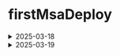 # firstMsaDeploy

<details>
    <summary>2025-03-18</summary>

    # MSA 프로젝트 Docker 배포 및 HTTPS 설정 가이드

## 개요

이 문서는 마이크로서비스 아키텍처(MSA) 프로젝트를 Docker를 사용하여 배포하고 HTTPS를
설정하는 과정을 설명합니다. 프론트엔드와 여러 백엔드 서비스를 Docker 컨테이너로 배포하고,
Let's Encrypt 인증서를 사용하여 안전한 HTTPS 연결을 구성했습니다.

## 배포 환경

- AWS EC2 인스턴스
- Docker & Docker Compose
- SSL/TLS: Let's Encrypt 인증서
- 도메인: j12c202.p.ssafy.io

## 프로젝트 구조

```
project-root/
│
├── docker-compose.yml
├── nginx-ssl.conf
│
├── BE/
│   ├── config-service/
│   ├── eureka-service/
│   ├── gateway-service/
│   ├── user-service/
│   ├── diary-service/
│   └── lucky-service/
│
└── FE/
    ├── src/
    └── ...
```

## 배포 단계

### 1. Docker 컴포즈 구성

`docker-compose.yml` 파일을 통해 다음 서비스를 컨테이너화하여 배포:

- Config Service: 8888 포트 (마이크로서비스 설정 관리)
- Eureka Service: 8761 포트 (서비스 디스커버리)
- Gateway Service: 8080 포트 (API 게이트웨이)
- Frontend Service: 80 포트, 443 포트 (웹 인터페이스)

### 2. SSL 인증서 발급

Let's Encrypt의 무료 SSL 인증서를 발급받아 안전한 HTTPS 통신 지원:

```bash
# Certbot 설치
sudo apt-get update
sudo apt-get install certbot

# SSL 인증서 발급
sudo certbot certonly --standalone -d j12c202.p.ssafy.io
```

### 3. Nginx HTTPS 설정

HTTPS 리다이렉션 및 SSL 인증서 적용을 위한 Nginx 설정:

```nginx
# nginx-ssl.conf
server {
    listen 80;
    server_name j12c202.p.ssafy.io;
    return 301 https://$host$request_uri;
}

server {
    listen 443 ssl;
    server_name j12c202.p.ssafy.io;

    ssl_certificate /etc/letsencrypt/live/j12c202.p.ssafy.io/fullchain.pem;
    ssl_certificate_key /etc/letsencrypt/live/j12c202.p.ssafy.io/privkey.pem;

    # 보안 설정
    ssl_protocols TLSv1.2 TLSv1.3;
    ssl_prefer_server_ciphers on;
    ssl_ciphers 'EECDH+AESGCM:EDH+AESGCM:AES256+EECDH:AES256+EDH';

    # 정적 파일 제공
    location / {
        root /usr/share/nginx/html;
        index index.html index.htm;
        try_files $uri $uri/ /index.html;
    }

    # API 프록시
    location /api {
        proxy_pass http://gateway-service:8080;
        proxy_set_header Host $host;
        proxy_set_header X-Real-IP $remote_addr;
        proxy_set_header X-Forwarded-For $proxy_add_x_forwarded_for;
        proxy_set_header X-Forwarded-Proto $scheme;
    }
}
```

### 4. Docker Compose 설정에 SSL 적용

프론트엔드 서비스에 인증서 및 Nginx 설정 마운트:

```yaml
frontend:
  image: imjuchan/frontend-service:latest
  ports:
    - "80:80"
    - "443:443"
  volumes:
    - /etc/letsencrypt:/etc/letsencrypt:ro
    - ./nginx-ssl.conf:/etc/nginx/conf.d/default.conf
  networks:
    - frontend-network
```

## 서비스 관리 명령어

서비스 시작:

```bash
docker compose up -d
```

서비스 중지:

```bash
docker compose down
```

로그 확인:

```bash
docker compose logs -f [서비스명]
```

## 현재 상태 및 접근 방법

- 웹 인터페이스: https://j12c202.p.ssafy.io
- HTTP 요청은 자동으로 HTTPS로 리다이렉트됩니다
- 서비스 디스커버리(Eureka): http://j12c202.p.ssafy.io:8761

## 향후 계획

- Gateway Service 연결 문제 해결
- 비즈니스 마이크로서비스 추가 통합
- CI/CD 파이프라인 구축 (Jenkins)
- 모니터링 시스템 구축 (Prometheus/Grafana)
- 로그 집중화 (ELK Stack)

## 참고 사항

- SSL 인증서는 90일마다 갱신이 필요합니다
- certbot을 통한 자동 갱신이 설정되어 있습니다
</details>

<details>
    <summary>2025-03-19</summary>

# 1. 설정 초기화

```docker
# 시스템 패키지 업데이트
sudo apt update
sudo apt upgrade -y
```

# 2. 기본 유틸리티 설정

```docker
# 기본 유틸리티 설치
sudo apt install -y git curl wget vim htop
```

# 3. UFW 허용번호 확인

```powershell

# UFW 상태 확인
sudo ufw status numbered

#대충이런식으로나옴
ubuntu@ip-172-26-14-197:~$ sudo ufw status numbered
Status: active
     To                         Action      From
     --                         ------      ----
[ 1] 22                         ALLOW IN    Anywhere
[ 2] 80                         ALLOW IN    Anywhere
[ 3] 44                         ALLOW IN    Anywhere
[ 4] 8989                       ALLOW IN    Anywhere
[ 5] 22 (v6)                    ALLOW IN    Anywhere (v6)
[ 6] 80 (v6)                    ALLOW IN    Anywhere (v6)
[ 7] 44 (v6)                    ALLOW IN    Anywhere (v6)
[ 8] 8989 (v6)                  ALLOW IN    Anywhere (v6)
ubuntu@ip-172-26-14-197:~$ ls -la ~/ | grep .ssh
drwx------ 2 ubuntu ubuntu 4096 Mar 18 05:48 .ssh
drwx------ 2 ubuntu ubuntu 4096 Mar 18 05:48 .ssh_bak
ubuntu@ip-172-26-14-197:~$
```

# 4. Docker 설치

```powershell
# 필요한 패키지 설치
sudo apt update
sudo apt install -y apt-transport-https ca-certificates curl software-properties-common

# Docker 공식 GPG 키 추가
curl -fsSL https://download.docker.com/linux/ubuntu/gpg | sudo apt-key add -

# Docker 저장소 추가
sudo add-apt-repository "deb [arch=amd64] https://download.docker.com/linux/ubuntu $(lsb_release -cs) stable"

# 패키지 정보 업데이트
sudo apt update

# Docker 설치
sudo apt install -y docker-ce

# Docker 서비스 상태 확인
sudo systemctl status docker

# 현재 사용자를 docker 그룹에 추가 (sudo 없이 docker 명령어 실행 가능)
sudo usermod -aG docker $USER
```

# 5. Docker Compose 설치

```powershell
# Docker Compose 최신 버전 설치
sudo curl -L "https://github.com/docker/compose/releases/download/v2.23.0/docker-compose-$(uname -s)-$(uname -m)" -o /usr/local/bin/docker-compose

# 실행 권한 부여
sudo chmod +x /usr/local/bin/docker-compose

# 버전 확인
docker-compose --version

# 로그아웃 후 다시 로그인하거나, 다음 명령어로 현재 세션에 그룹 변경 적용
newgrp docker
```

# 6. 도커와 도커 컴포즈 설치 확인

```powershell
docker-compose --version
# Hello World 컨테이너 실행 테스트
docker run hello-world
```

# 7. 각 프로젝트 마다 도커파일 생성

- 아래와 방법으로 할거면 spring은 mvn clean package 로 빌드 먼저해야함

```powershell
#스프링 예시
FROM openjdk:21
WORKDIR /app
COPY target/*.jar config-service.jar
EXPOSE 8888
ENTRYPOINT ["java", "-jar", "config-service.jar"]
```

```powershell
# 프론트 예시
FROM node:18-alpine AS build
WORKDIR /app
COPY package.json package-lock.json* ./
RUN npm ci
COPY . .
RUN npm run build

FROM nginx:alpine
COPY --from=build /app/dist /usr/share/nginx/html
COPY ./nginx.conf /etc/nginx/conf.d/default.conf
EXPOSE 80
CMD ["nginx", "-g", "daemon off;"]
```

# 8. 프론트 프로젝트 dockerfile이랑 같은 위치에 Nginx.conf 파일 생성

```powershell
server {
    listen 80;

    location / {
        root /usr/share/nginx/html;
        index index.html index.htm;
        try_files $uri $uri/ /index.html;
    }

    # 백엔드 API 요청 프록시
    location /api {
        proxy_pass http://gateway-service:8080;
        proxy_set_header Host $host;
        proxy_set_header X-Real-IP $remote_addr;
        proxy_set_header X-Forwarded-For $proxy_add_x_forwarded_for;
    }
}
```

# 9. 프로젝트 제일 루트 디렉토리에 Docker compose 파일 구성

- docker-compose.yml

```powershell
version: '3'

services:
  config-service:
    image: imjuchan/config-service:latest
    ports:
      - "8888:8888"
    networks:
      - backend-network

  eureka-service:
    image: imjuchan/eureka-service:latest
    ports:
      - "8761:8761"
    depends_on:
      - config-service
    networks:
      - backend-network
    environment:
      - SPRING_CLOUD_CONFIG_URI=http://config-service:8888

  gateway-service:
    image: imjuchan/gateway-service:latest
    ports:
      - "8080:8080"
    depends_on:
      - eureka-service
    networks:
      - backend-network
      - frontend-network
    environment:
      - SPRING_CONFIG_IMPORT=configserver:http://config-service:8888
      - SPRING_CLOUD_CONFIG_URI=http://config-service:8888
      - SPRING_CLOUD_CONFIG_FAIL_FAST=false
      - EUREKA_CLIENT_SERVICEURL_DEFAULTZONE=http://eureka-service:8761/eureka/

  frontend:
    image: imjuchan/frontend-service:latest
    ports:
      - "80:80"
      - "443:443"
    depends_on:
      - gateway-service
    networks:
      - frontend-network
    volumes:
      -  /etc/letsencrypt:/etc/letsencrypt:ro
      - ./nginx-ssl.conf:/etc/nginx/conf.d/default.conf
  # 나머지 서비스들 추가 (user-service, diary-service, lucky-service 등)

networks:
  backend-network:
    driver: bridge
  frontend-network:
    driver: bridge

```

# 10. ec2 들어와서 테스트

```powershell

docker-compose up -d
docker-compose ps
docker-compose logs -f [서비스명]

docker-compose logs -f config-service
docker-compose logs -f eureka-service
docker-compose logs -f gateway-service
docker-compose logs -f frontend
```

# 11. ec2에서 docker-compose.yml 생성

```powershell

# docker-compose.yml 파일 생성 및 편집
nano docker-compose.yml
```

# 12. ec2에서 docker-compose.yml 파일 작성

- 위에서 작성했떤 docker-compose.yml 파일 그대로 가져와서 써도 됌
- ctrl+o 저장
- 엔터
- ctrl+x 나가기

# 13. ec2에서 확인

```powershell
docker compose up -d
docker compose ps
docker compose logs -f
```

- 여기까지 하면 http 배포는 끝

# 14. https 설정

- Let’s Encrypt 로 무료 SSL 인증서 발급

```powershell
sudo apt-get update
sudo apt-get install certbot python3-certbot-nginx
sudo certbot --nginx -d j12c202.p.ssafy.io
```

# 15. nginx 설정

- docker-compose.yml 파일과 같은 위치

```powershell
# EC2 서버에서 nginx-ssl.conf 파일 생성
cat > nginx-ssl.conf << EOF
server {
    listen 80;
    server_name j12c202.p.ssafy.io;
    return 301 https://$host$request_uri;
}

server {
    listen 443 ssl;
    server_name j12c202.p.ssafy.io;

    ssl_certificate /etc/letsencrypt/live/j12c202.p.ssafy.io/fullchain.pem;
    ssl_certificate_key /etc/letsencrypt/live/j12c202.p.ssafy.io/privkey.pem;

    ssl_protocols TLSv1.2 TLSv1.3;
    ssl_prefer_server_ciphers on;
    ssl_ciphers 'EECDH+AESGCM:EDH+AESGCM:AES256+EECDH:AES256+EDH';

    location / {
        root /usr/share/nginx/html;
        index index.html index.htm;
        try_files $uri $uri/ /index.html;
    }

    location /api {
        proxy_pass http://gateway-service:8080;
        proxy_set_header Host $host;
        proxy_set_header X-Real-IP $remote_addr;
        proxy_set_header X-Forwarded-For $proxy_add_x_forwarded_for;
        proxy_set_header X-Forwarded-Proto $scheme;
    }
}
EOF
```

- 사실 이거 끝나고 docker-compose.yml 에 추가해야할 내용있는데 귀찮아서 위에 올릴때 한꺼번에 올림

```powershell
frontend:
  image: imjuchan/frontend-service:latest
  ports:
    - "80:80"
    - "443:443"  # HTTPS 포트 추가
  depends_on:
    - gateway-service
  networks:
    - frontend-network
  volumes:
    - /etc/letsencrypt:/etc/letsencrypt:ro  # 인증서 디렉토리 마운트
    - ./nginx-ssl.conf:/etc/nginx/conf.d/default.conf  # Nginx 설정 파일 마운트
```

# 16. 도커 적용

```powershell
# 기존 컨테이너 중지
docker compose down

# 새 설정으로 컨테이너 시작
docker compose up -d
```

# 17.certbot 설치

```powershell
sudo apt-get update
sudo apt-get install certbot

docker compose down

certbot --version
sudo certbot certonly --standalone -d j12c202.p.ssafy.io

docker compose up -d
```

- 인증서 발급 과정에서 일시적으로 80번 포트를 사용함으로 잠시 도커를 꺼놈
- 그리고 다시 키기

# 18. ec2에 젠킨스 설치

```powershell
# Jenkins 저장소 키 가져오기
sudo wget -O /usr/share/keyrings/jenkins-keyring.asc \
  https://pkg.jenkins.io/debian-stable/jenkins.io-2023.key

# Jenkins 저장소 추가
echo deb [signed-by=/usr/share/keyrings/jenkins-keyring.asc] \
  https://pkg.jenkins.io/debian-stable binary/ | sudo tee \
  /etc/apt/sources.list.d/jenkins.list > /dev/null

# 패키지 목록 업데이트
sudo apt-get update

# Jenkins 설치 전 Java 설치 (Jenkins는 Java 기반)
sudo apt-get install -y openjdk-17-jdk

# Jenkins 설치
sudo apt-get install -y jenkins

# Jenkins 서비스 시작
sudo systemctl start jenkins

# Jenkins 서비스 상태 확인
sudo systemctl status jenkins
```

# 19. 젠킨스 설정

```powershell
관리자 비밀번호 확인해야함
sudo cat /var/lib/jenkins/secrets/initialAdminPassword
```

- 이때 젠킨스는 8080 쓰기 때문에 아까 ufw에서 8080 허용되고 있는지 확인

```powershell
sudo ufw status numbered
sudo ufw allow 8080
sudo ufw status numbered

```

# 20. 젠킨스 가입

- 가입되면 http://j12c202.p.ssafy.io:8080에 들어가서 가입하기

# 21. 플러그인 설치

- 관리 들어가서 플러그인 관리 들어가기
-

GitLab
GitLab API
Docker
Docer pipeline

이거 선택 하기

- 설치 후 재시작
</details>
